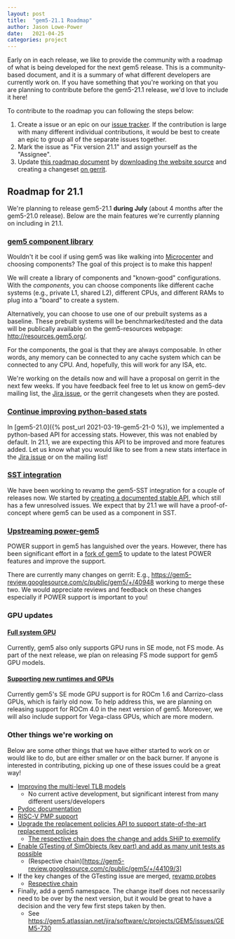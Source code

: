 ```yaml
---
layout: post
title:  "gem5-21.1 Roadmap"
author: Jason Lowe-Power
date:   2021-04-25
categories: project
---
```


Early on in each release, we like to provide the community with a roadmap of what is being developed for the next gem5 release.
This is a community-based document, and it is a summary of what different developers are currently work on.
If you have something that you're working on that you are planning to contribute before the gem5-21.1 release, we'd love to include it here!

To contribute to the roadmap you can following the steps below:

1. Create a issue or an epic on our [issue tracker](https://gem5.atlassian.net/jira/software/c/projects/GEM5/issues/). If the contribution is large with many different individual contributions, it would be best to create an epic to group all of the separate issues together.
2. Mark the issue as "Fix version 21.1" and assign yourself as the "Assignee".
3. Update [this roadmap document](https://gem5.googlesource.com/public/gem5-website/+/refs/heads/stable/_posts/2021-04-25-gem5-21-1-roadmap.md) by [downloading the website source](https://gem5.googlesource.com/public/gem5-website/) and creating a changeset [on gerrit](https://gem5.googlesource.com/public/gem5-website/+/refs/heads/stable/README.md).

## Roadmap for 21.1

We're planning to release gem5-21.1 **during July** (about 4 months after the gem5-21.0 release).
Below are the main features we're currently planning on including in 21.1.

### [gem5 component library](https://gem5.atlassian.net/browse/GEM5-648)

Wouldn't it be cool if using gem5 was like walking into [Microcenter](https://www.microcenter.com/) and choosing components?
The goal of this project is to make this happen!

We will create a library of components and "known-good" configurations.
With the *components*, you can choose components like different cache systems (e.g., private L1, shared L2), different CPUs, and different RAMs to plug into a "board" to create a system.

Alternatively, you can choose to use one of our prebuilt systems as a baseline.
These prebuilt systems will be benchmarked/tested and the data will be publically available on the gem5-resources webpage: <http://resources.gem5.org/>.

For the components, the goal is that they are always composable.
In other words, any memory can be connected to any cache system which can be connected to any CPU.
And, hopefully, this will work for any ISA, etc.

We're working on the details now and will have a proposal on gerrit in the next few weeks.
If you have feedback feel free to let us know on gem5-dev mailing list, the [Jira issue](https://gem5.atlassian.net/browse/GEM5-648), or the gerrit changesets when they are posted.

### [Continue improving python-based stats](https://gem5.atlassian.net/browse/GEM5-644)

In [gem5-21.0]({% post_url 2021-03-19-gem5-21-0 %}), we implemented a python-based API for accessing stats.
However, this was not enabled by default.
In 21.1, we are expecting this API to be improved and more features added.
Let us know what you would like to see from a new stats interface in the [Jira issue](https://gem5.atlassian.net/browse/GEM5-644) or on the mailing list!

### [SST integration](https://gem5.atlassian.net/browse/GEM5-399)

We have been working to revamp the gem5-SST integration for a couple of releases now.
We started by [creating a documented stable API](https://gem5.atlassian.net/browse/GEM5-172), which still has a few unresolved issues.
We expect that by 21.1 we will have a proof-of-concept where gem5 can be used as a component in SST.

### [Upstreaming power-gem5](https://gem5.atlassian.net/browse/GEM5-959)

POWER support in gem5 has languished over the years.
However, there has been significant effort in a [fork of gem5](https://github.com/power-gem5/gem5/tree/develop-power) to update to the latest POWER features and improve the support.

There are currently many changes on gerrit: E.g., <https://gem5-review.googlesource.com/c/public/gem5/+/40948> working to merge these two.
We would appreciate reviews and feedback on these changes especially if POWER support is important to you!

### GPU updates

#### [Full system GPU](https://gem5.atlassian.net/browse/GEM5-195)

Currently, gem5 also only supports GPU runs in SE mode, not FS mode.
As part of the next release, we plan on releasing FS mode support for gem5 GPU models.

#### [Supporting new runtimes and GPUs](https://gem5.atlassian.net/browse/GEM5-962)

Currently gem5's SE mode GPU support is for ROCm 1.6 and Carrizo-class GPUs, which is fairly old now.
To help address this, we are planning on releasing support for ROCm 4.0 in the next version of gem5.
Moreover, we will also include support for Vega-class GPUs, which are more modern.

### Other things we're working on

Below are some other things that we have either started to work on or would like to do, but are either smaller or on the back burner.
If anyone is interested in contributing, picking up one of these issues could be a great way!

- [Improving the multi-level TLB models](https://gem5.atlassian.net/browse/GEM5-790)
  - No current active development, but significant interest from many different users/developers
- [Pydoc documentation](https://gem5.atlassian.net/browse/GEM5-647)
- [RISC-V PMP support](https://gem5.atlassian.net/browse/GEM5-917)
- [Upgrade the replacement policies API to support state-of-the-art replacement policies](https://gem5.atlassian.net/jira/software/c/projects/GEM5/issues/GEM5-204)
  - [The respective chain does the change and adds SHiP to exemplify](https://gem5-review.googlesource.com/c/public/gem5/+/38118/5)
- [Enable GTesting of SimObjects (key part) and add as many unit tests as possible](https://gem5.atlassian.net/jira/software/c/projects/GEM5/issues/GEM5-4)
  - (Respective chain)[https://gem5-review.googlesource.com/c/public/gem5/+/44109/3]
- If the key changes of the GTesting issue are merged, [revamp probes](https://gem5.atlassian.net/jira/software/c/projects/GEM5/issues/GEM5-857)
  - [Respective chain](https://gem5-review.googlesource.com/c/public/gem5/+/38706/1)
- Finally, add a gem5 namespace. The change itself does not necessarily need to be over by the next version, but it would be great to have a decision and the very few first steps taken by then.
  - See <https://gem5.atlassian.net/jira/software/c/projects/GEM5/issues/GEM5-730>
